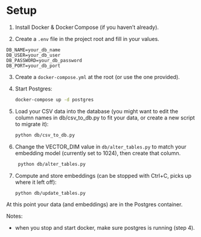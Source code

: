 # Setup

1. Install Docker & Docker Compose (if you haven’t already).

2. Create a `.env` file in the project root and fill in your values.

```.env
DB_NAME=your_db_name
DB_USER=your_db_user
DB_PASSWORD=your_db_password
DB_PORT=your_db_port
```

3. Create a `docker-compose.yml` at the root (or use the one provided).

4. Start Postgres:

    ```bash
    docker-compose up -d postgres
    ```

5. Load your CSV data into the database (you might want to edit the column names in db/csv_to_db.py to fit your data, or create a new script to migrate it):

    ```bash
    python db/csv_to_db.py
    ```

6. Change the VECTOR_DIM value in `db/alter_tables.py` to match your embedding model (currently set to 1024), then create that column.

    ```bash
     python db/alter_tables.py
    ```

7. Compute and store embeddings (can be stopped with Ctrl+C, picks up where it left off):

    ```bash
    python db/update_tables.py
    ```

At this point your data (and embeddings) are in the Postgres container.

Notes:

-   when you stop and start docker, make sure postgres is running (step 4).
